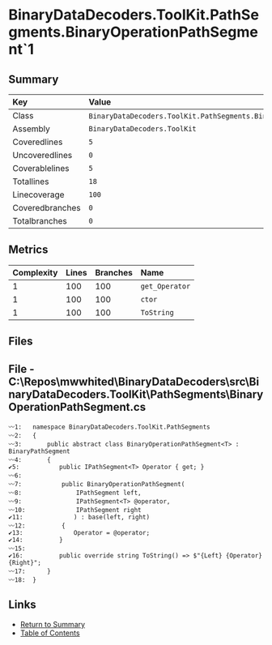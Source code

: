 ﻿# BinaryDataDecoders.ToolKit.PathSegments.BinaryOperationPathSegment`1

## Summary

| Key             | Value                                                                  |
| :-------------- | :--------------------------------------------------------------------- |
| Class           | `BinaryDataDecoders.ToolKit.PathSegments.BinaryOperationPathSegment`1` |
| Assembly        | `BinaryDataDecoders.ToolKit`                                           |
| Coveredlines    | `5`                                                                    |
| Uncoveredlines  | `0`                                                                    |
| Coverablelines  | `5`                                                                    |
| Totallines      | `18`                                                                   |
| Linecoverage    | `100`                                                                  |
| Coveredbranches | `0`                                                                    |
| Totalbranches   | `0`                                                                    |

## Metrics

| Complexity | Lines | Branches | Name           |
| :--------- | :---- | :------- | :------------- |
| 1          | 100   | 100      | `get_Operator` |
| 1          | 100   | 100      | `ctor`         |
| 1          | 100   | 100      | `ToString`     |

## Files

## File - C:\Repos\mwwhited\BinaryDataDecoders\src\BinaryDataDecoders.ToolKit\PathSegments\BinaryOperationPathSegment.cs

```CSharp
〰1:   namespace BinaryDataDecoders.ToolKit.PathSegments
〰2:   {
〰3:       public abstract class BinaryOperationPathSegment<T> : BinaryPathSegment
〰4:       {
✔5:           public IPathSegment<T> Operator { get; }
〰6:   
〰7:           public BinaryOperationPathSegment(
〰8:               IPathSegment left,
〰9:               IPathSegment<T> @operator,
〰10:              IPathSegment right
✔11:              ) : base(left, right)
〰12:          {
✔13:              Operator = @operator;
✔14:          }
〰15:  
✔16:          public override string ToString() => $"{Left} {Operator} {Right}";
〰17:      }
〰18:  }
```

## Links

* [Return to Summary](Summary.md)
* [Table of Contents](../TOC.md)


